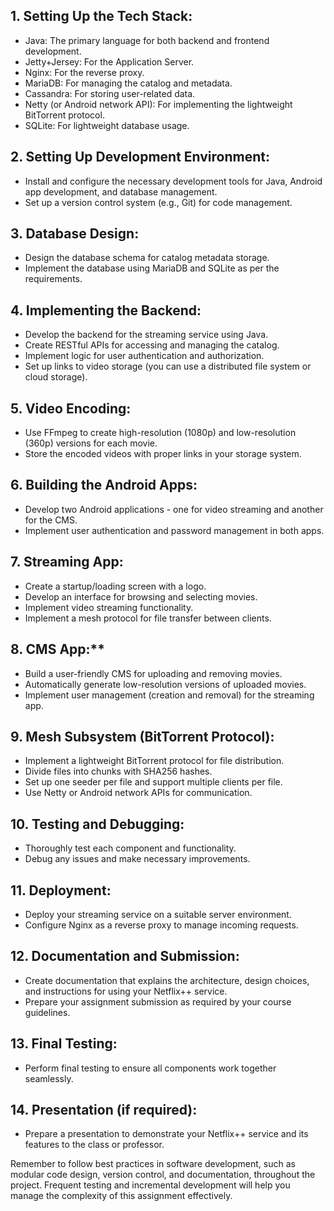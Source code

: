 

## 1. Setting Up the Tech Stack:

- Java: The primary language for both backend and frontend development.
- Jetty+Jersey: For the Application Server.
- Nginx: For the reverse proxy.
- MariaDB: For managing the catalog and metadata.
- Cassandra: For storing user-related data.
- Netty (or Android network API): For implementing the lightweight BitTorrent protocol.
- SQLite: For lightweight database usage.

## 2. Setting Up Development Environment:

- Install and configure the necessary development tools for Java, Android app development, and database management.
- Set up a version control system (e.g., Git) for code management.

## 3. Database Design:

- Design the database schema for catalog metadata storage.
- Implement the database using MariaDB and SQLite as per the requirements.

## 4. Implementing the Backend:

- Develop the backend for the streaming service using Java.
- Create RESTful APIs for accessing and managing the catalog.
- Implement logic for user authentication and authorization.
- Set up links to video storage (you can use a distributed file system or cloud storage).

## 5. Video Encoding:

- Use FFmpeg to create high-resolution (1080p) and low-resolution (360p) versions for each movie.
- Store the encoded videos with proper links in your storage system.

## 6. Building the Android Apps:

- Develop two Android applications - one for video streaming and another for the CMS.
- Implement user authentication and password management in both apps.

## 7. Streaming App:

- Create a startup/loading screen with a logo.
- Develop an interface for browsing and selecting movies.
- Implement video streaming functionality.
- Implement a mesh protocol for file transfer between clients.

## 8. CMS App:**

- Build a user-friendly CMS for uploading and removing movies.
- Automatically generate low-resolution versions of uploaded movies.
- Implement user management (creation and removal) for the streaming app.

## 9. Mesh Subsystem (BitTorrent Protocol):

- Implement a lightweight BitTorrent protocol for file distribution.
- Divide files into chunks with SHA256 hashes.
- Set up one seeder per file and support multiple clients per file.
- Use Netty or Android network APIs for communication.

## 10. Testing and Debugging:

- Thoroughly test each component and functionality.
- Debug any issues and make necessary improvements.

## 11. Deployment:

- Deploy your streaming service on a suitable server environment.
- Configure Nginx as a reverse proxy to manage incoming requests.

## 12. Documentation and Submission:

- Create documentation that explains the architecture, design choices, and instructions for using your Netflix++ service.
- Prepare your assignment submission as required by your course guidelines.

## 13. Final Testing:

- Perform final testing to ensure all components work together seamlessly.

## 14. Presentation (if required):

- Prepare a presentation to demonstrate your Netflix++ service and its features to the class or professor.

Remember to follow best practices in software development, such as modular code design, version control, and documentation, throughout the project. Frequent testing and incremental development will help you manage the complexity of this assignment effectively.
